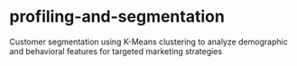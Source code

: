 # profiling-and-segmentation
Customer segmentation using K-Means clustering to analyze demographic and behavioral features for targeted marketing strategies
